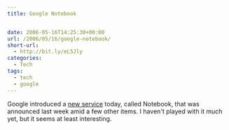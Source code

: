 ```yaml
---
title: Google Notebook


date: 2006-05-16T14:25:30+00:00
url: /2006/05/16/google-notebook/
short-url:
  - http://bit.ly/eL5Jly
categories:
  - Tech
tags:
  - tech
  - google
---
```

Google introduced a <a href="http://www.google.com/notebook/">new service</a> today, called Notebook, that was announced last week amid a few other items. I haven't played with it much yet, but it seems at least interesting.